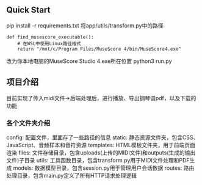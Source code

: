 ## Quick Start
pip install -r requirements.txt
将app/utils/transform.py中的路径
```
def find_musescore_executable():
    # 在WSL中使用Linux路径格式
    return "/mnt/c/Program Files/MuseScore 4/bin/MuseScore4.exe"
```
改为你本地电脑的MuseScore Studio 4.exe所在位置
python3 run.py

## 项目介绍
目前实现了传入midi文件→后端处理后，进行播放、导出钢琴谱pdf，以及下载的功能
### 各个文件夹介绍
config: 配置文件，里面存了一些路径的信息
static: 静态资源文件夹，包含CSS、JavaScript、音频样本和音符资源
templates: HTML模板文件夹，用于前端页面渲染
files: 文件存储目录，包含uploads(上传的MIDI文件)和outputs(生成的输出文件)子目录
utils: 工具函数目录，包含transform.py用于MIDI文件处理和PDF生成
models: 数据模型目录，包含session.py用于管理用户会话数据
routes: 路由处理目录，包含main.py定义了所有HTTP请求处理逻辑
